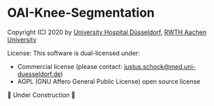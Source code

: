 # OAI-Knee-Segmentation

Copyright (C) 2020 by [University Hospital Düsseldorf](https://www.uniklinik-duesseldorf.de), [RWTH Aachen University](https://rwth-aachen.de)

License:
This software is dual-licensed under:
- Commercial license (please contact: justus.schock@med.uni-duesseldorf.de)
- AGPL (GNU Affero General Public License) open source license

🚧 Under Construction 🚧
